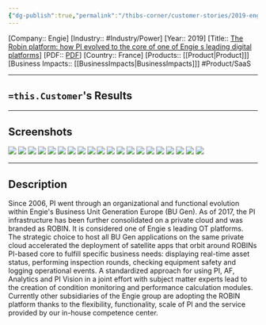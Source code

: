 ```yaml
---
{"dg-publish":true,"permalink":"/thibs-corner/customer-stories/2019-engie-the-robin-platform-how-pi-evolved-to-the-core-of-one-of-engie-s-leading-digital-platforms/","noteIcon":""}
---
```


[Company:: Engie]
[Industry:: #Industry/Power]
[Year:: 2019]
[Title:: [The Robin platform: how PI evolved to the core of one of Engie s leading digital platforms](https://resources.osisoft.com/presentations/the-robin-platform--how-pi-evolved-to-the-core-of-one-of-engie-s-leading-digital-platforms/)]
[PDF:: [PDF](https://cdn.osisoft.com/osi/presentations/2019-uc-gothenburg/UC19EU-D2PG05-Engie-VanBrabant-The-Robin-platform-how-PI-evolved-to-the-core-of-one-of-Engies-lea.pdf)]
[Country:: France]
[Products:: [[Product\|Product]]]
[Business Impacts:: [[BusinessImpacts\|BusinessImpacts]]]
#Product/SaaS  

---
## `=this.Customer`'s Results

---
## Screenshots
![](https://i.imgur.com/zfpjDEt.png)
![](https://i.imgur.com/ceAd46F.png)
![](https://i.imgur.com/7nBvevm.png)
![](https://i.imgur.com/4Xkw5Iq.png)
![](https://i.imgur.com/wEQjjf4.png)
![](https://i.imgur.com/OROcOsU.png)
![](https://i.imgur.com/14WCA8N.png)
![](https://i.imgur.com/k9QMiJi.png)
![](https://i.imgur.com/UCbKRE0.png)
![](https://i.imgur.com/CyxZ3Ce.png)
![](https://i.imgur.com/bojXpbA.png)
![](https://i.imgur.com/gWYhkuz.png)
![](https://i.imgur.com/rDoXBqK.png)
![](https://i.imgur.com/5R8bjfQ.png)
![](https://i.imgur.com/QyGIeZq.png)
![](https://i.imgur.com/cns9lkC.png)
![](https://i.imgur.com/Q5vSGmV.png)
![](https://i.imgur.com/yqZLVWm.png)
![](https://i.imgur.com/ycN9o4e.png)
![](https://i.imgur.com/IhnQ9hM.png)

---
## Description
Since 2006, PI went through an organizational and functional evolution within Engie's Business Unit Generation Europe (BU Gen). As of 2017, the PI infrastructure has been further consolidated on a private cloud and was branded as ROBIN. It is considered one of Engie s leading OT platforms. The strategic choice to host all BU Gen applications on the same private cloud accelerated the deployment of satellite apps that orbit around ROBINs PI-based core to fulfill specific business needs: displaying real-time asset status, performing inspection rounds, checking equipment safety and logging operational events. A standardized approach for using PI, AF, Analytics and PI Vision in a joint effort with subject matter experts lead to the creation of condition monitoring and performance calculation modules. Currently other subsidiaries of the Engie group are adopting the ROBIN platform thanks to the flexibility, functionality, scale of PI and the service provided by our in-house competence center.